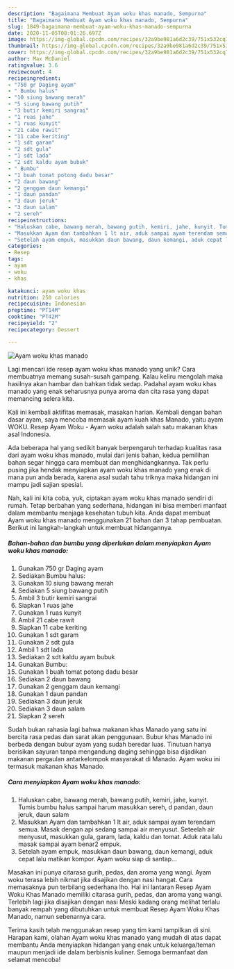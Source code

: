 ```yaml
---
description: "Bagaimana Membuat Ayam woku khas manado, Sempurna"
title: "Bagaimana Membuat Ayam woku khas manado, Sempurna"
slug: 1849-bagaimana-membuat-ayam-woku-khas-manado-sempurna
date: 2020-11-05T08:01:26.697Z
image: https://img-global.cpcdn.com/recipes/32a9be981a6d2c39/751x532cq70/ayam-woku-khas-manado-foto-resep-utama.jpg
thumbnail: https://img-global.cpcdn.com/recipes/32a9be981a6d2c39/751x532cq70/ayam-woku-khas-manado-foto-resep-utama.jpg
cover: https://img-global.cpcdn.com/recipes/32a9be981a6d2c39/751x532cq70/ayam-woku-khas-manado-foto-resep-utama.jpg
author: Max McDaniel
ratingvalue: 3.6
reviewcount: 4
recipeingredient:
- "750 gr Daging ayam"
- " Bumbu halus"
- "10 siung bawang merah"
- "5 siung bawang putih"
- "3 butir kemiri sangrai"
- "1 ruas jahe"
- "1 ruas kunyit"
- "21 cabe rawit"
- "11 cabe keriting"
- "1 sdt garam"
- "2 sdt gula"
- "1 sdt lada"
- "2 sdt kaldu ayam bubuk"
- " Bumbu"
- "1 buah tomat potong dadu besar"
- "2 daun bawang"
- "2 genggam daun kemangi"
- "1 daun pandan"
- "3 daun jeruk"
- "3 daun salam"
- "2 sereh"
recipeinstructions:
- "Haluskan cabe, bawang merah, bawang putih, kemiri, jahe, kunyit. Tumis bumbu halus sampai harum masukkan sereh, d pandan, daun jeruk, daun salam"
- "Masukkan Ayam dan tambahkan 1 lt air, aduk sampai ayam terendam semua. Masak dengan api sedang sampai air menyusut. Seteelah air menyusut, masukkan gula, garam, lada, kaldu dan tomat. Aduk rata lalu masak sampai ayam benar2 empuk."
- "Setelah ayam empuk, masukkan daun bawang, daun kemangi, aduk cepat lalu matikan kompor. Ayam woku siap di santap..."
categories:
- Resep
tags:
- ayam
- woku
- khas

katakunci: ayam woku khas 
nutrition: 250 calories
recipecuisine: Indonesian
preptime: "PT14M"
cooktime: "PT42M"
recipeyield: "2"
recipecategory: Dessert

---
```



![Ayam woku khas manado](https://img-global.cpcdn.com/recipes/32a9be981a6d2c39/751x532cq70/ayam-woku-khas-manado-foto-resep-utama.jpg)

Lagi mencari ide resep ayam woku khas manado yang unik? Cara membuatnya memang susah-susah gampang. Kalau keliru mengolah maka hasilnya akan hambar dan bahkan tidak sedap. Padahal ayam woku khas manado yang enak seharusnya punya aroma dan cita rasa yang dapat memancing selera kita.

Kali ini kembali aktifitas memasak, masakan harian. Kembali dengan bahan dasar ayam, saya mencoba memasak ayam kuah khas Manado, yaitu ayam WOKU. Resep Ayam Woku - Ayam woku adalah salah satu makanan khas asal Indonesia.

Ada beberapa hal yang sedikit banyak berpengaruh terhadap kualitas rasa dari ayam woku khas manado, mulai dari jenis bahan, kedua pemilihan bahan segar hingga cara membuat dan menghidangkannya. Tak perlu pusing jika hendak menyiapkan ayam woku khas manado yang enak di mana pun anda berada, karena asal sudah tahu triknya maka hidangan ini mampu jadi sajian spesial.


Nah, kali ini kita coba, yuk, ciptakan ayam woku khas manado sendiri di rumah. Tetap berbahan yang sederhana, hidangan ini bisa memberi manfaat dalam membantu menjaga kesehatan tubuh kita. Anda dapat membuat Ayam woku khas manado menggunakan 21 bahan dan 3 tahap pembuatan. Berikut ini langkah-langkah untuk membuat hidangannya.

<!--inarticleads1-->

##### Bahan-bahan dan bumbu yang diperlukan dalam menyiapkan Ayam woku khas manado:

1. Gunakan 750 gr Daging ayam
1. Sediakan  Bumbu halus:
1. Gunakan 10 siung bawang merah
1. Sediakan 5 siung bawang putih
1. Ambil 3 butir kemiri sangrai
1. Siapkan 1 ruas jahe
1. Gunakan 1 ruas kunyit
1. Ambil 21 cabe rawit
1. Siapkan 11 cabe keriting
1. Gunakan 1 sdt garam
1. Gunakan 2 sdt gula
1. Ambil 1 sdt lada
1. Sediakan 2 sdt kaldu ayam bubuk
1. Gunakan  Bumbu:
1. Gunakan 1 buah tomat potong dadu besar
1. Sediakan 2 daun bawang
1. Gunakan 2 genggam daun kemangi
1. Gunakan 1 daun pandan
1. Sediakan 3 daun jeruk
1. Sediakan 3 daun salam
1. Siapkan 2 sereh


Sudah bukan rahasia lagi bahwa makanan khas Manado yang satu ini bercita rasa pedas dan sarat akan penggunaan. Bubur khas Manado ini berbeda dengan bubur ayam yang sudah beredar luas. Tinutuan hanya berisikan sayuran tanpa mengandung daging sehingga bisa dijadikan makanan pergaulan antarkelompok masyarakat di Manado. Ayam woku ini termasuk makanan khas Manado. 

<!--inarticleads2-->

##### Cara menyiapkan Ayam woku khas manado:

1. Haluskan cabe, bawang merah, bawang putih, kemiri, jahe, kunyit. Tumis bumbu halus sampai harum masukkan sereh, d pandan, daun jeruk, daun salam
1. Masukkan Ayam dan tambahkan 1 lt air, aduk sampai ayam terendam semua. Masak dengan api sedang sampai air menyusut. Seteelah air menyusut, masukkan gula, garam, lada, kaldu dan tomat. Aduk rata lalu masak sampai ayam benar2 empuk.
1. Setelah ayam empuk, masukkan daun bawang, daun kemangi, aduk cepat lalu matikan kompor. Ayam woku siap di santap...


Masakan ini punya citarasa gurih, pedas, dan aroma yang wangi. Ayam woku terasa lebih nikmat jika disajikan dengan nasi hangat. Cara memasaknya pun terbilang sederhana lho. Hal ini lantaran Resep Ayam Woku Khas Manado memiliki citarasa gurih, pedas, dan aroma yang wangi. Terlebih lagi jika disajikan dengan nasi Meski kadang orang melihat terlalu banyak rempah yang dibutuhkan untuk membuat Resep Ayam Woku Khas Manado, namun sebenarnya cara. 

Terima kasih telah menggunakan resep yang tim kami tampilkan di sini. Harapan kami, olahan Ayam woku khas manado yang mudah di atas dapat membantu Anda menyiapkan hidangan yang enak untuk keluarga/teman maupun menjadi ide dalam berbisnis kuliner. Semoga bermanfaat dan selamat mencoba!
